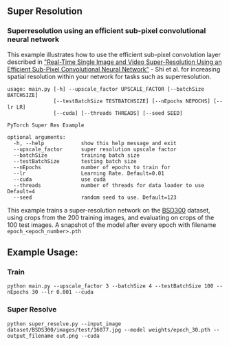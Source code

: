 ## Super Resolution
### Superresolution using an efficient sub-pixel convolutional neural network

This example illustrates how to use the efficient sub-pixel convolution layer described in ["Real-Time Single Image and Video Super-Resolution Using an Efficient Sub-Pixel Convolutional Neural Network"](https://arxiv.org/abs/1609.05158) - Shi et al. for increasing spatial resolution within your network for tasks such as superresolution.

```
usage: main.py [-h] --upscale_factor UPSCALE_FACTOR [--batchSize BATCHSIZE]
               [--testBatchSize TESTBATCHSIZE] [--nEpochs NEPOCHS] [--lr LR]
               [--cuda] [--threads THREADS] [--seed SEED]

PyTorch Super Res Example

optional arguments:
  -h, --help            show this help message and exit
  --upscale_factor      super resolution upscale factor
  --batchSize           training batch size
  --testBatchSize       testing batch size
  --nEpochs             number of epochs to train for
  --lr                  Learning Rate. Default=0.01
  --cuda                use cuda
  --threads             number of threads for data loader to use Default=4
  --seed                random seed to use. Default=123

```

This example trains a super-resolution network on the [BSD300](https://www2.eecs.berkeley.edu/Research/Projects/CS/vision/bsds/) dataset, using crops from the 200 training images, and evaluating on crops of the 100 test images. A snapshot of the model after every epoch with filename `epoch_<epoch_number>.pth`

## Example Usage:

### Train

`python main.py --upscale_factor 3 --batchSize 4 --testBatchSize 100 --nEpochs 30 --lr 0.001 --cuda`

### Super Resolve

`python super_resolve.py --input_image dataset/BSDS300/images/test/16077.jpg --model weights/epoch_30.pth --output_filename out.png --cuda`